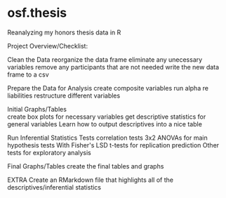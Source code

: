 # osf.thesis
Reanalyzing my honors thesis data in R  

Project Overview/Checklist: 

Clean the Data 
 reorganize the data frame 
 eliminate any unecessary variables 
 remove any participants that are not needed 
 write the new data frame to a csv 
 
Prepare the Data for Analysis 
 create composite variables 
 run alpha re liabilities
 restructure different variables 
 
Initial Graphs/Tables  
  create box plots for necessary variables 
  get descriptive statistics for general variables 
    Learn how to output descriptives into a nice table 
  
Run Inferential Statistics Tests 
  correlation tests 
  3x2 ANOVAs for main hypothesis tests 
   With Fisher's LSD 
  t-tests for replication prediction 
  Other tests for exploratory analysis 
  
Final Graphs/Tables 
 create the final tables and graphs 
 
EXTRA 
 Create an RMarkdown file that highlights all of the descriptives/inferential statistics 
 
 
 
 
 
  
  
  